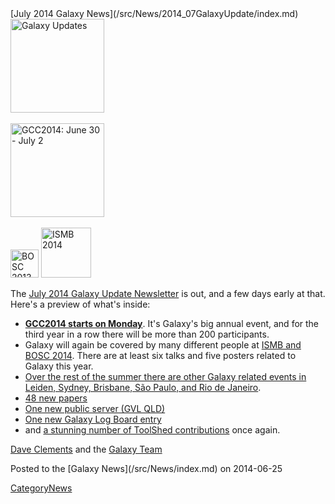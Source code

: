 <div class='newsItemHeader'>[July 2014 Galaxy News](/src/News/2014_07GalaxyUpdate/index.md)</div>

<div class='right'>
<a href='/src/GalaxyUpdates/2014_07/index.md'><img src="/src/Images/Logos/GalaxyUpdate200.png" alt="Galaxy Updates" width=150 /></a><br /><br /> <a href='/src/GalaxyUpdates/2014_07/index.md#gcc2014-june-30---july-2-baltimore'><img src="/src/Images/Logos/GCC2014LogoWide200.png" alt="GCC2014: June 30 - July 2" width="150" /></a><br /><br />
<a href='/src/GalaxyUpdates/2014_07/index.md#galaxy--isbmb-and-bosc-2014'><img src="/src/Images/Logos/BOSC_logo.png" alt="BOSC 2013" height="45" /></a>
<a href='/src/GalaxyUpdates/2014_07/index.md#galaxy--isbmb-and-bosc-2014'><img src="/src/Images/Logos/ISMB2014LogoRound.png" alt="ISMB 2014" height="80" /></a>
</div>

The [July 2014 Galaxy Update Newsletter](/src/GalaxyUpdates/2014_07/index.md) is out, and a few days early at that.  Here's a preview of what's inside:
 
* **[GCC2014 starts on Monday](/src/GalaxyUpdates/2014_07/index.md#gcc2014-june-30---july-2-baltimore)**.  It's Galaxy's big annual event, and for the third year in a row there will be more than 200 participants.
* Galaxy will again be covered by many different people at [ISMB and BOSC 2014](/src/GalaxyUpdates/2014_07/index.md#galaxy--isbmb-and-bosc-2014).  There are at least six talks and five posters related to Galaxy this year.
* [Over the rest of the summer there are other Galaxy related events in Leiden, Sydney, Brisbane, São Paulo, and Rio de Janeiro](/src/GalaxyUpdates/2014_07/index.md#other-events).
* [48 new papers](/src/GalaxyUpdates/2014_07/index.md#new-papers)
* [One new public server (GVL QLD)](/src/GalaxyUpdates/2014_07/index.md#new-public-servers)
* [One new Galaxy Log Board entry](/src/GalaxyUpdates/2014_07/index.md#galaxy-community-hubs)
* and [a stunning number of ToolShed contributions](/src/GalaxyUpdates/2014_07/index.md#toolshed-contributions) once again.

[Dave Clements](/src/DaveClements/index.md) and the [Galaxy Team](/src/GalaxyTeam/index.md)

<div class='newsItemFooter'>Posted to the [Galaxy News](/src/News/index.md) on 2014-06-25 </div>

[CategoryNews](/src/CategoryNews/index.md)
